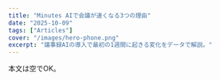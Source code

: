 ```yaml
---
title: "Minutes AIで会議が速くなる3つの理由"
date: "2025-10-09"
tags: ["Articles"]
cover: "/images/hero-phone.png"
excerpt: "議事録AIの導入で最初の1週間に起きる変化をデータで解説。"
---
```

本文は空でOK。
